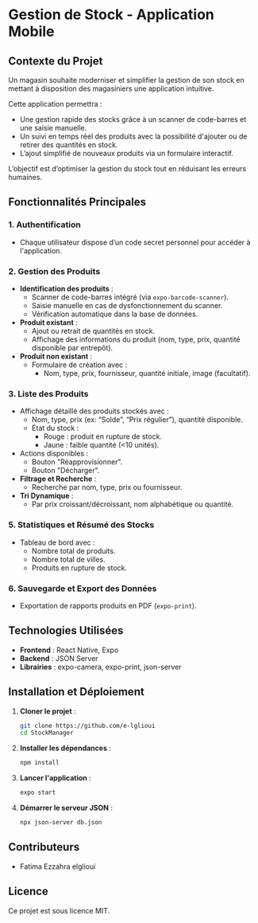 # Gestion de Stock - Application Mobile

## Contexte du Projet
Un magasin souhaite moderniser et simplifier la gestion de son stock en mettant à disposition des magasiniers une application intuitive.

Cette application permettra :
- Une gestion rapide des stocks grâce à un scanner de code-barres et une saisie manuelle.
- Un suivi en temps réel des produits avec la possibilité d'ajouter ou de retirer des quantités en stock.
- L’ajout simplifié de nouveaux produits via un formulaire interactif.

L’objectif est d’optimiser la gestion du stock tout en réduisant les erreurs humaines.

## Fonctionnalités Principales

### 1. Authentification
- Chaque utilisateur dispose d’un code secret personnel pour accéder à l'application.

### 2. Gestion des Produits
- **Identification des produits** :
  - Scanner de code-barres intégré (via `expo-barcode-scanner`).
  - Saisie manuelle en cas de dysfonctionnement du scanner.
  - Vérification automatique dans la base de données.
- **Produit existant** :
  - Ajout ou retrait de quantités en stock.
  - Affichage des informations du produit (nom, type, prix, quantité disponible par entrepôt).
- **Produit non existant** :
  - Formulaire de création avec :
    - Nom, type, prix, fournisseur, quantité initiale, image (facultatif).

### 3. Liste des Produits
- Affichage détaillé des produits stockés avec :
  - Nom, type, prix (ex: “Solde”, “Prix régulier”), quantité disponible.
  - État du stock :
    - Rouge : produit en rupture de stock.
    - Jaune : faible quantité (<10 unités).
- Actions disponibles :
  - Bouton "Réapprovisionner".
  - Bouton "Décharger".
- **Filtrage et Recherche** :
  - Recherche par nom, type, prix ou fournisseur.
- **Tri Dynamique** :
  - Par prix croissant/décroissant, nom alphabétique ou quantité.

### 5. Statistiques et Résumé des Stocks
- Tableau de bord avec :
  - Nombre total de produits.
  - Nombre total de villes.
  - Produits en rupture de stock.

### 6. Sauvegarde et Export des Données
- Exportation de rapports produits en PDF (`expo-print`).


## Technologies Utilisées
- **Frontend** : React Native, Expo
- **Backend** : JSON Server
- **Librairies** : expo-camera, expo-print, json-server

## Installation et Déploiement
1. **Cloner le projet** :
   ```sh
   git clone https://github.com/e-lglioui
   cd StockManager
   ```
2. **Installer les dépendances** :
   ```sh
   npm install
   ```
3. **Lancer l'application** :
   ```sh
   expo start
   ```
4. **Démarrer le serveur JSON** :
   ```sh
   npx json-server db.json
   ```

## Contributeurs
- Fatima Ezzahra elglioui


## Licence
Ce projet est sous licence MIT.

